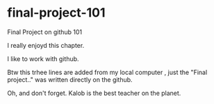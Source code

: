 # final-project-101
Final Project on github 101

I really enjoyd this chapter.

I like to work with github. 

Btw this trhee lines are added from my local computer , just the "Final project.." was written directly on the github.

Oh, and don't forget. Kalob is the best teacher on the planet.
